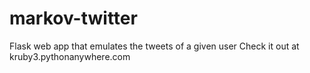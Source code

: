 # markov-twitter
Flask web app that emulates the tweets of a given user
Check it out at kruby3.pythonanywhere.com
